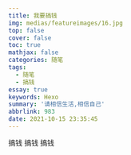 ```yaml
---
title: 我要搞钱
img: medias/featureimages/16.jpg
top: false
cover: false
toc: true
mathjax: false
categories: 随笔
tags:
  - 随笔
  - 搞钱
essay: true
keywords: Hexo
summary: '请相信生活,相信自己'
abbrlink: 983
date: 2021-10-15 23:35:45
---
```


搞钱 搞钱 搞钱
